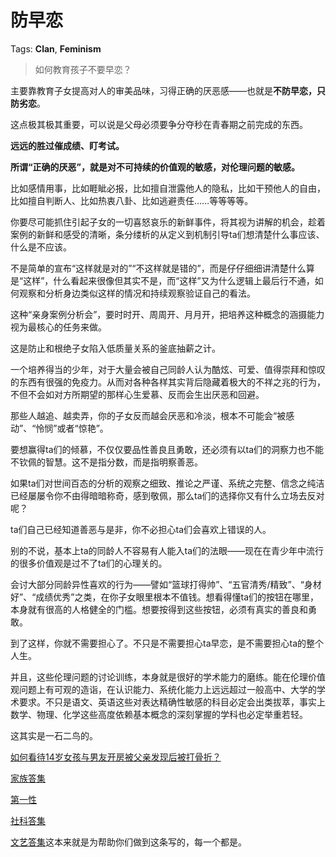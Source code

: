 # 防早恋

Tags: **Clan**, **Feminism**

> 如何教育孩子不要早恋？



主要靠教育子女提高对人的审美品味，习得正确的厌恶感——也就是**不防早恋，只防劣恋**。

这点极其极其重要，可以说是父母必须要争分夺秒在青春期之前完成的东西。

**远远的胜过催成绩、盯考试。**

**所谓“正确的厌恶”，就是对不可持续的价值观的敏感，对伦理问题的敏感。**

比如感情用事，比如睚眦必报，比如擅自泄露他人的隐私，比如干预他人的自由，比如擅自判断人、比如热衷八卦、比如逃避责任……等等等等。

你要尽可能抓住引起子女的一切喜怒哀乐的新鲜事件，将其视为讲解的机会，趁着案例的新鲜和感受的清晰，条分缕析的从定义到机制引导ta们想清楚什么事应该、什么是不应该。

不是简单的宣布“这样就是对的”“不这样就是错的”，而是仔仔细细讲清楚什么算是“这样”，什么看起来很像但其实不是，而“这样”又为什么逻辑上最后行不通，如何观察和分析身边类似这样的情况和持续观察验证自己的看法。

这种“亲身案例分析会”，要时时开、周周开、月月开，把培养这种概念的涵摄能力视为最核心的任务来做。

这是防止和根绝子女陷入低质量关系的釜底抽薪之计。

一个培养得当的少年，对于大量会被自己同龄人认为酷炫、可爱、值得崇拜和惊叹的东西有很强的免疫力。从而对各种各样其实背后隐藏着极大的不祥之兆的行为，不但不会如对方所期望的那样心生爱慕、反而会生出厌恶和回避。

那些人越追、越卖弄，你的子女反而越会厌恶和冷淡，根本不可能会“被感动”、“怜悯”或者“惊艳”。

要想赢得ta们的倾慕，不仅仅要品性善良且勇敢，还必须有以ta们的洞察力也不能不钦佩的智慧。这不是指分数，而是指明察善恶。

如果ta们对世间百态的分析的观察之细致、推论之严谨、系统之完整、信念之纯洁已经屡屡令你不由得暗暗称奇，感到敬佩，那么ta们的选择你又有什么立场去反对呢？

ta们自己已经知道善恶与是非，你不必担心ta们会喜欢上错误的人。

别的不说，基本上ta的同龄人不容易有人能入ta们的法眼——现在在青少年中流行的很多价值观是过不了ta们的心理关的。

会讨大部分同龄异性喜欢的行为——譬如“篮球打得帅”、“五官清秀/精致”、“身材好”、“成绩优秀”之类，在你子女眼里根本不值钱。想看得懂ta们的按钮在哪里，本身就有很高的人格健全的门槛。想要按得到这些按钮，必须有真实的善良和勇敢。

到了这样，你就不需要担心了。不只是不需要担心ta早恋，是不需要担心ta的整个人生。

并且，这些伦理问题的讨论训练，本身就是很好的学术能力的磨练。能在伦理价值观问题上有可观的造诣，在认识能力、系统化能力上远远超过一般高中、大学的学术要求。不只是语文、英语这些对表达精确性敏感的科目必定会出类拔萃，事实上数学、物理、化学这些高度依赖基本概念的深刻掌握的学科也必定举重若轻。

这其实是一石二鸟的。

[如何看待14岁女孩与男友开房被父亲发现后被打骨折？](https://www.zhihu.com/question/266634202/answer/1328875862)  


[家族答集](https://zhihu.com/collection/378738313)  


[第一性](https://zhihu.com/collection/369876193)  


[社科答集](https://zhihu.com/collection/304176992)  


[文艺答集](https://zhihu.com/collection/304177043)这本来就是为帮助你们做到这条写的，每一个都是。



